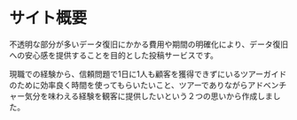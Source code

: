# サイト概要
不透明な部分が多いデータ復旧にかかる費用や期間の明確化により、データ復旧への安心感を提供することを目的とした投稿サービスです。

現職での経験から、信頼問題で1日に1人も顧客を獲得できずにいるツアーガイドのために効率良く時間を使ってもらいたいこと、ツアーでありながらアドベンチャー気分を味わえる経験を観客に提供したいという２つの思いから作成しました。
